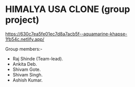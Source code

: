 # HIMALYA USA CLONE (group project)
https://630c7ea5fe01ec7d8a7acb5f--aquamarine-khapse-1fb54c.netlify.app/
<img scr="https://raj2820.github.io./himalya.png" >

Group members:-
<ul>
  <li>Raj Shinde (Team-lead).</li>
   <li>Ankita Deb.</li>
   <li>Shivam Gote.</li>
   <li>Shivam Singh.</li>
   <li>Ashish Kumar.</li>
</ul>
